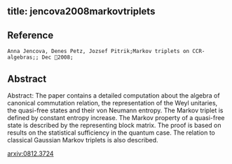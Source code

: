 title: jencova2008markovtriplets
---


## Reference

	Anna Jencova, Denes Petz, Jozsef Pitrik;Markov triplets on CCR-algebras;; Dec 2008;

## Abstract 

Abstract:  The paper contains a detailed computation about the algebra of canonical
commutation relation, the representation of the Weyl unitaries, the quasi-free
states and their von Neumann entropy. The Markov triplet is defined by constant
entropy increase. The Markov property of a quasi-free state is described by the
representing block matrix. The proof is based on results on the statistical
sufficiency in the quantum case. The relation to classical Gaussian Markov
triplets is also described.

    

[arxiv:0812.3724](https://arxiv.org/abs/0812.3724)
